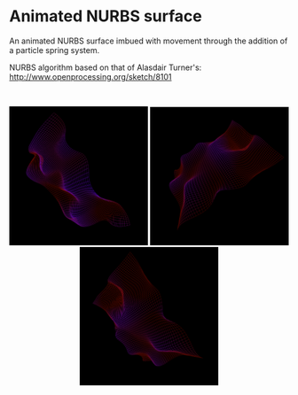 Animated NURBS surface
======================

An animated NURBS surface imbued with movement through the addition of a particle spring system. 

NURBS algorithm based on that of Alasdair Turner's: http://www.openprocessing.org/sketch/8101

</br>
<p align="center">
  <img src="images/screenShot-03.png" width="250px"/>
  <img src="images/screenShot-02.png" width="250px"/>
  <img src="images/screenShot-01.png" width="250px"/>
</p>
